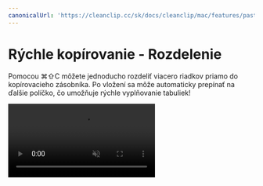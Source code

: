 ```yaml
---
canonicalUrl: 'https://cleanclip.cc/sk/docs/cleanclip/mac/features/pastestack-split'
---
```


# Rýchle kopírovanie - Rozdelenie

Pomocou ⌘⇧C môžete jednoducho rozdeliť viacero riadkov priamo do kopírovacieho zásobníka. Po vložení sa môže automaticky prepínať na ďalšie políčko, čo umožňuje rýchle vyplňovanie tabuliek!

<video autoplay muted loop>
    <source src="/videos/pastestack-split.mp4" type="video/mp4">
    <iframe src="/videos/pastestack-split.mp4" scrolling="no" border="0" frameborder="0" allow="autoplay; encrypted-media" allowfullscreen></iframe>
</video>